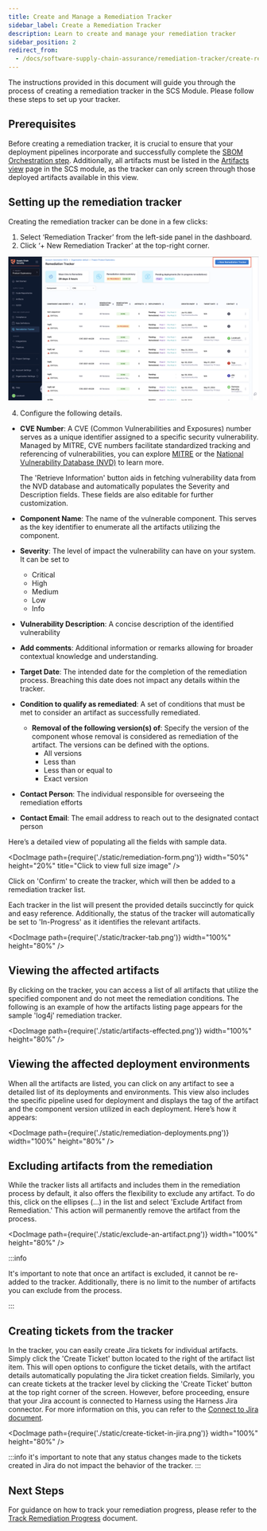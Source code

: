 ```yaml
---
title: Create and Manage a Remediation Tracker
sidebar_label: Create a Remediation Tracker
description: Learn to create and manage your remediation tracker
sidebar_position: 2
redirect_from:
  - /docs/software-supply-chain-assurance/remediation-tracker/create-remediation-tracker
---
```


The instructions provided in this document will guide you through the process of creating a remediation tracker in the SCS Module. Please follow these steps to set up your tracker.

<DocVideo src="https://youtu.be/BxTwle4240M?si=aZmCMEie5JAef4F3" />

## Prerequisites

Before creating a remediation tracker, it is crucial to ensure that your deployment pipelines incorporate and successfully complete the [SBOM Orchestration step](../sbom/generate-sbom#generate-sbom-in-harness). Additionally, all artifacts must be listed in the [Artifacts view](../artifact-view) page in the SCS module, as the tracker can only screen through those deployed artifacts available in this view.


## Setting up the remediation tracker

Creating the remediation tracker can be done in a few clicks:


1. Select ‘Remediation Tracker’ from the left-side panel in the dashboard.
2. Click ‘+ New Remediation Tracker’ at the top-right corner.


![create remediation tracker](./static/create-remediation.png "create remediation tracker")


4. Configure the following details.


* **CVE Number**: A CVE (Common Vulnerabilities and Exposures) number serves as a unique identifier assigned to a specific security vulnerability. Managed by MITRE, CVE numbers facilitate standardized tracking and referencing of vulnerabilities, you can explore [MITRE](https://cve.mitre.org/) or the [National Vulnerability Database (NVD)](https://nvd.nist.gov/) to learn more. 

    The 'Retrieve Information' button aids in fetching vulnerability data from the NVD database and automatically populates the Severity and Description fields. These fields are also editable for further customization. 

* **Component Name**: The name of the vulnerable component. This serves as the key identifier to enumerate all the artifacts utilizing the component.
* **Severity**: The level of impact the vulnerability can have on your system. It can be set to
    * Critical
    * High
    * Medium
    * Low
    * Info
*  **Vulnerability Description**: A concise description of the identified vulnerability
* **Add comments**: Additional information or remarks allowing for broader contextual knowledge and understanding.
* **Target Date**: The intended date for the completion of the remediation process. Breaching this date does not impact any details within the tracker.
* **Condition to qualify as remediated**: A set of conditions that must be met to consider an artifact as successfully remediated.
    * **Removal of the following version(s) of**: Specify the version of the component whose removal is considered as remediation of the artifact. The versions can be defined with the options.
        * All versions
        * Less than
        * Less than or equal to
        * Exact version
* **Contact Person**: The individual responsible for overseeing the remediation efforts
* **Contact Email**: The email address to reach out to the designated contact person


Here’s a detailed view of populating all the fields with sample data.



<DocImage path={require('./static/remediation-form.png')} width="50%" height="20%" title="Click to view full size image" />


Click on 'Confirm' to create the tracker, which will then be added to a remediation tracker list.

Each tracker in the list will present the provided details succinctly for quick and easy reference. Additionally, the status of the tracker will automatically be set to 'In-Progress' as it identifies the relevant artifacts.



<DocImage path={require('./static/tracker-tab.png')} width="100%" height="80%" />

## Viewing the affected artifacts

By clicking on the tracker, you can access a list of all artifacts that utilize the specified component and do not meet the remediation conditions. The following is an example of how the artifacts listing page appears for the sample 'log4j' remediation tracker.



<DocImage path={require('./static/artifacts-effected.png')} width="100%" height="80%" />



## Viewing the affected deployment environments

When all the artifacts are listed, you can click on any artifact to see a detailed list of its deployments and environments. This view also includes the specific pipeline used for deployment and displays the tag of the artifact and the component version utilized in each deployment. Here’s how it appears:


<DocImage path={require('./static/remediation-deployments.png')} width="100%" height="80%" />



## Excluding artifacts from the remediation

While the tracker lists all artifacts and includes them in the remediation process by default, it also offers the flexibility to exclude any artifact. To do this, click on the ellipses (…) in the list and select 'Exclude Artifact from Remediation.' This action will permanently remove the artifact from the process.

<DocImage path={require('./static/exclude-an-artifact.png')} width="100%" height="80%" />

:::info

It's important to note that once an artifact is excluded, it cannot be re-added to the tracker. Additionally, there is no limit to the number of artifacts you can exclude from the process.

:::

## Creating tickets from the tracker

In the tracker, you can easily create Jira tickets for individual artifacts. Simply click the 'Create Ticket' button located to the right of the artifact list item. This will open options to configure the ticket details, with the artifact details automatically populating the Jira ticket creation fields. Similarly, you can create tickets at the tracker level by clicking the 'Create Ticket' button at the top right corner of the screen. However, before proceeding, ensure that your Jira account is connected to Harness using the Harness Jira connector. For more information on this, you can refer to the [Connect to Jira document](https://developer.harness.io/docs/platform/connectors/ticketing-systems/connect-to-jira/).  

<DocImage path={require('./static/create-ticket-in-jira.png')} width="100%" height="80%" />


:::info
it's important to note that any status changes made to the tickets created in Jira do not impact the behavior of the tracker. 
:::


## Next Steps

For guidance on how to track your remediation progress, please refer to the [Track Remediation Progress](./track-remediation-progress) document.
